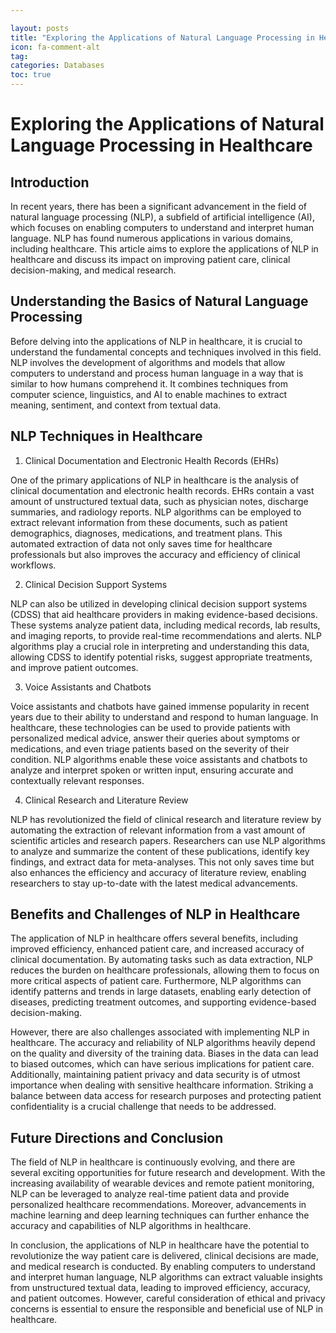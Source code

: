 ```yaml
---

layout: posts
title: "Exploring the Applications of Natural Language Processing in Healthcare"
icon: fa-comment-alt
tag:      
categories: Databases
toc: true
---
```




# Exploring the Applications of Natural Language Processing in Healthcare

## Introduction

In recent years, there has been a significant advancement in the field of natural language processing (NLP), a subfield of artificial intelligence (AI), which focuses on enabling computers to understand and interpret human language. NLP has found numerous applications in various domains, including healthcare. This article aims to explore the applications of NLP in healthcare and discuss its impact on improving patient care, clinical decision-making, and medical research.

## Understanding the Basics of Natural Language Processing

Before delving into the applications of NLP in healthcare, it is crucial to understand the fundamental concepts and techniques involved in this field. NLP involves the development of algorithms and models that allow computers to understand and process human language in a way that is similar to how humans comprehend it. It combines techniques from computer science, linguistics, and AI to enable machines to extract meaning, sentiment, and context from textual data.

## NLP Techniques in Healthcare

1. Clinical Documentation and Electronic Health Records (EHRs)

One of the primary applications of NLP in healthcare is the analysis of clinical documentation and electronic health records. EHRs contain a vast amount of unstructured textual data, such as physician notes, discharge summaries, and radiology reports. NLP algorithms can be employed to extract relevant information from these documents, such as patient demographics, diagnoses, medications, and treatment plans. This automated extraction of data not only saves time for healthcare professionals but also improves the accuracy and efficiency of clinical workflows.

2. Clinical Decision Support Systems

NLP can also be utilized in developing clinical decision support systems (CDSS) that aid healthcare providers in making evidence-based decisions. These systems analyze patient data, including medical records, lab results, and imaging reports, to provide real-time recommendations and alerts. NLP algorithms play a crucial role in interpreting and understanding this data, allowing CDSS to identify potential risks, suggest appropriate treatments, and improve patient outcomes.

3. Voice Assistants and Chatbots

Voice assistants and chatbots have gained immense popularity in recent years due to their ability to understand and respond to human language. In healthcare, these technologies can be used to provide patients with personalized medical advice, answer their queries about symptoms or medications, and even triage patients based on the severity of their condition. NLP algorithms enable these voice assistants and chatbots to analyze and interpret spoken or written input, ensuring accurate and contextually relevant responses.

4. Clinical Research and Literature Review

NLP has revolutionized the field of clinical research and literature review by automating the extraction of relevant information from a vast amount of scientific articles and research papers. Researchers can use NLP algorithms to analyze and summarize the content of these publications, identify key findings, and extract data for meta-analyses. This not only saves time but also enhances the efficiency and accuracy of literature review, enabling researchers to stay up-to-date with the latest medical advancements.

## Benefits and Challenges of NLP in Healthcare

The application of NLP in healthcare offers several benefits, including improved efficiency, enhanced patient care, and increased accuracy of clinical documentation. By automating tasks such as data extraction, NLP reduces the burden on healthcare professionals, allowing them to focus on more critical aspects of patient care. Furthermore, NLP algorithms can identify patterns and trends in large datasets, enabling early detection of diseases, predicting treatment outcomes, and supporting evidence-based decision-making.

However, there are also challenges associated with implementing NLP in healthcare. The accuracy and reliability of NLP algorithms heavily depend on the quality and diversity of the training data. Biases in the data can lead to biased outcomes, which can have serious implications for patient care. Additionally, maintaining patient privacy and data security is of utmost importance when dealing with sensitive healthcare information. Striking a balance between data access for research purposes and protecting patient confidentiality is a crucial challenge that needs to be addressed.

## Future Directions and Conclusion

The field of NLP in healthcare is continuously evolving, and there are several exciting opportunities for future research and development. With the increasing availability of wearable devices and remote patient monitoring, NLP can be leveraged to analyze real-time patient data and provide personalized healthcare recommendations. Moreover, advancements in machine learning and deep learning techniques can further enhance the accuracy and capabilities of NLP algorithms in healthcare.

In conclusion, the applications of NLP in healthcare have the potential to revolutionize the way patient care is delivered, clinical decisions are made, and medical research is conducted. By enabling computers to understand and interpret human language, NLP algorithms can extract valuable insights from unstructured textual data, leading to improved efficiency, accuracy, and patient outcomes. However, careful consideration of ethical and privacy concerns is essential to ensure the responsible and beneficial use of NLP in healthcare.